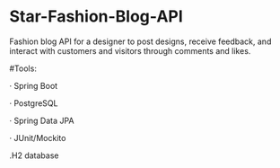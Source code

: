 # Star-Fashion-Blog-API
Fashion blog API for a designer to post designs, receive feedback, and interact with customers and visitors through comments and likes.

#Tools:


· Spring Boot

· PostgreSQL

· Spring Data JPA

· JUnit/Mockito

.H2 database
